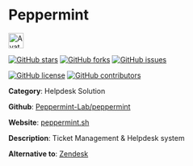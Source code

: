 
# Peppermint 

<a href="https://peppermint.sh"><img src="https://icons.duckduckgo.com/ip3/peppermint.sh.ico" alt="Avatar" width="30" height="30" /></a>

[![GitHub stars](https://img.shields.io/github/stars/Peppermint-Lab/peppermint.svg?style=social&label=Star&maxAge=2592000)](https://GitHub.com/Peppermint-Lab/peppermint/stargazers/) [![GitHub forks](https://img.shields.io/github/forks/Peppermint-Lab/peppermint.svg?style=social&label=Fork&maxAge=2592000)](https://GitHub.com/Peppermint-Lab/peppermint/network/) [![GitHub issues](https://img.shields.io/github/issues/Peppermint-Lab/peppermint.svg)](https://GitHub.com/NPeppermint-Lab/peppermint/issues/)

[![GitHub license](https://img.shields.io/github/license/Peppermint-Lab/peppermint.svg)](https://github.com/Peppermint-Lab/peppermint/blob/master/LICENSE) [![GitHub contributors](https://img.shields.io/github/contributors/Peppermint-Lab/peppermint.svg)](https://GitHub.com/Peppermint-Lab/peppermint/graphs/contributors/) 

**Category**: Helpdesk Solution

**Github**: [Peppermint-Lab/peppermint](https://github.com/Peppermint-Lab/peppermint)

**Website**: [peppermint.sh](https://peppermint.sh)

**Description**:
Ticket Management & Helpdesk system

**Alternative to**: [Zendesk](https://www.zendesk.co.uk/)
